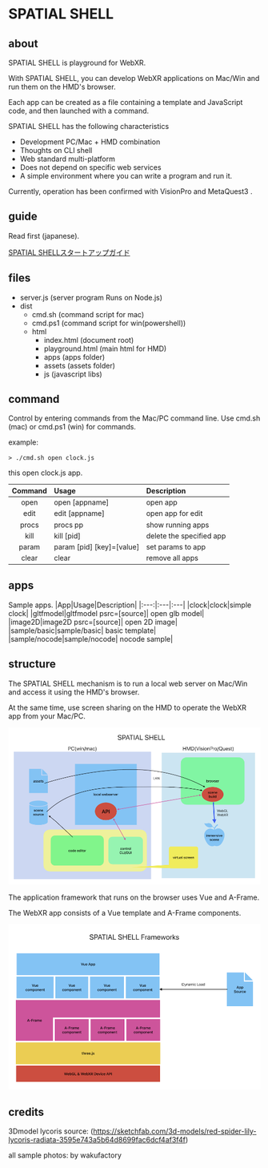 # SPATIAL SHELL

## about 

SPATIAL SHELL is playground for WebXR.

With SPATIAL SHELL, you can develop WebXR applications on Mac/Win and run them on the HMD's browser.

Each app can be created as a file containing a template and JavaScript code, and then launched with a command.

SPATIAL SHELL has the following characteristics

 - Development PC/Mac + HMD combination
 - Thoughts on CLI shell
 - Web standard multi-platform
 - Does not depend on specific web services
 - A simple environment where you can write a program and run it.

Currently, operation has been confirmed with VisionPro and MetaQuest3 .

## guide 

Read first (japanese).

[SPATIAL SHELLスタートアップガイド](https://note.com/wakufactory/n/na57d51909ab9)

## files

 - server.js (server program Runs on Node.js)
 - dist 
    - cmd.sh (command script for mac)
    - cmd.ps1 (command script for win(powershell))
    - html
      - index.html (document root)
      - playground.html (main html for HMD)
      - apps (apps folder)
      - assets (assets folder)
      - js (javascript libs) 

## command

Control by entering commands from the Mac/PC command line. Use cmd.sh (mac) or cmd.ps1 (win) for commands.

example:

```
> ./cmd.sh open clock.js
```
this open clock.js app.

|Command|Usage|Description|
|:---:|:---|:---|
|open|open [appname]| open app|
|edit|edit [appname]| open app for edit|
|procs|procs pp| show running apps|
|kill| kill [pid]| delete the specified app|
|param|param [pid] [key]=[value]| set params to app|
|clear|clear|remove all apps|

## apps

Sample apps.
|App|Usage|Description|
|:---:|:---|:---|
|clock|clock|simple clock|
|gltfmodel|gltfmodel psrc=[source]| open glb model|
|image2D|image2D psrc=[source]| open 2D image|
|sample/basic|sample/basic| basic template|
|sample/nocode|sample/nocode| nocode sample|


## structure

The SPATIAL SHELL mechanism is to run a local web server on Mac/Win and access it using the HMD's browser.

At the same time, use screen sharing on the HMD to operate the WebXR app from your Mac/PC.

![server](./docs/SPATIAL_SHELL_server.png)

The application framework that runs on the browser uses Vue and A-Frame.

The WebXR app consists of a Vue template and A-Frame components.

![framework](./docs/SPATIAL_SHELL_Framework.png)

## credits

3Dmodel lycoris source:
(https://sketchfab.com/3d-models/red-spider-lily-lycoris-radiata-3595e743a5b64d8699fac6dcf4af3f4f)

all sample photos: by wakufactory 


